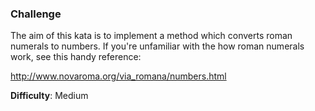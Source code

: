 ### Challenge

The aim of this kata is to implement a method which converts roman numerals to numbers. If you're unfamiliar with the how roman numerals work, see this handy reference:

http://www.novaroma.org/via_romana/numbers.html 

**Difficulty**: Medium